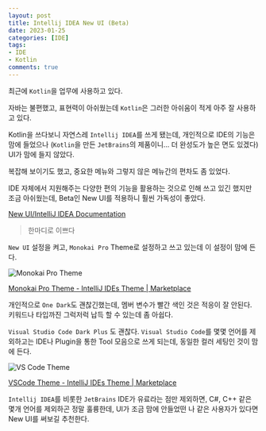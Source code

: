 ```yaml
---
layout: post
title: Intellij IDEA New UI (Beta)
date: 2023-01-25
categories: [IDE]
tags: 
- IDE
- Kotlin
comments: true
---
```


최근에 `Kotlin`을 업무에 사용하고 있다.

자바는 불편했고, 표현력이 아쉬웠는데 `Kotlin`은 그러한 아쉬움이 적게 아주 잘 사용하고 있다.

Kotlin을 쓰다보니 자연스레 `Intellij IDEA`를 쓰게 됐는데, 개인적으로 IDE의 기능은 맘에 들었으나 (`Kotlin`을 만든 `JetBrains`의 제품이니... 더 완성도가 높은 면도 있겠다) UI가 맘에 들지 않았다.

복잡해 보이기도 했고, 중요한 메뉴와 그렇지 않은 메뉴간의 편차도 좀 있었다.

IDE 자체에서 지원해주는 다양한 편의 기능을 활용하는 것으로 인해 쓰고 있긴 했지만 조금 아쉬웠는데, Beta인 New UI를 적용하니 훨씬 가독성이 좋았다.

[New UI/IntelliJ IDEA Documentation](https://www.jetbrains.com/help/idea/new-ui.html#30209e37)

>한마디로 이쁘다

`New UI` 설정을 켜고, `Monokai Pro` Theme로 설정하고 쓰고 있는데 이 설정이 맘에 든다.

![Monokai Pro Theme](../..../../blog/img/2023/monokai_pro.gif)

[Monokai Pro Theme - IntelliJ IDEs Theme \| Marketplace](https://plugins.jetbrains.com/plugin/13643-monokai-pro-theme)

개인적으로 `One Dark`도 괜찮긴했는데, 멤버 변수가 빨간 색인 것은 적응이 잘 안된다. 키워드나 타입까진 그럭저럭 납득 할 수 있는데 좀 아쉽다.

`Visual Studio Code Dark Plus` 도 괜찮다. `Visual Studio Code`를 몇몇 언어를 제외하고는 IDE나 Plugin을 통한 Tool 모음으로 쓰게 되는데, 동일한 컬러 세팅인 것이 맘에 든다.

![VS Code Theme](../..../../blog/img/2023/intellij_idea_vscode_theme.gif)

[VSCode Theme - IntelliJ IDEs Theme \| Marketplace](https://plugins.jetbrains.com/plugin/19177-vscode-theme)

`Intellij IDEA`를 비롯한 `JetBrains` IDE가 유료라는 점만 제외하면, C#, C++ 같은 몇개 언어를 제외하곤 정말 훌륭한데, UI가 조금 맘에 안들었떤 나 같은 사용자가 있다면 New UI를 써보길 추천한다.